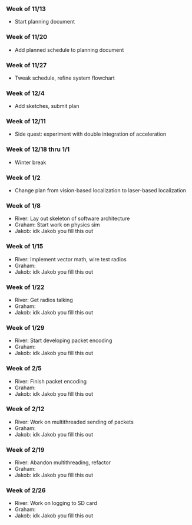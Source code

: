 ### Week of 11/13
* Start planning document
### Week of 11/20
* Add planned schedule to planning document
### Week of 11/27
* Tweak schedule, refine system flowchart
### Week of 12/4
* Add sketches, submit plan
### Week of 12/11
* Side quest: experiment with double integration of acceleration
### Week of 12/18 thru 1/1
* Winter break
### Week of 1/2
* Change plan from vision-based localization to laser-based localization
### Week of 1/8
* River: Lay out skeleton of software architecture
* Graham: Start work on physics sim
* Jakob: idk Jakob you fill this out
### Week of 1/15
* River: Implement vector math, wire test radios
* Graham: 
* Jakob: idk Jakob you fill this out
### Week of 1/22
* River: Get radios talking
* Graham: 
* Jakob: idk Jakob you fill this out
### Week of 1/29
* River: Start developing packet encoding
* Graham: 
* Jakob: idk Jakob you fill this out
### Week of 2/5
* River: Finish packet encoding
* Graham: 
* Jakob: idk Jakob you fill this out
### Week of 2/12
* River: Work on multithreaded sending of packets
* Graham: 
* Jakob: idk Jakob you fill this out
### Week of 2/19
* River: Abandon multithreading, refactor
* Graham: 
* Jakob: idk Jakob you fill this out
### Week of 2/26
* River: Work on logging to SD card
* Graham: 
* Jakob: idk Jakob you fill this out

